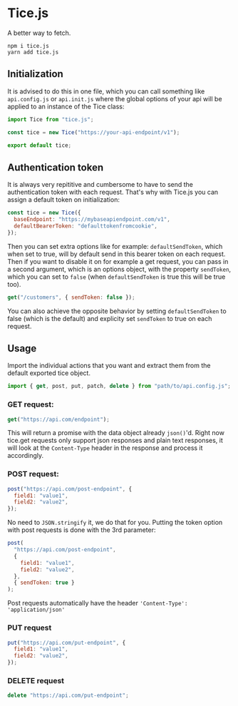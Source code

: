 # Tice.js

A better way to fetch.

```
npm i tice.js
yarn add tice.js
```

## Initialization

It is advised to do this in one file, which you can call something like `api.config.js` or `api.init.js` where the global options of your api will be applied to an instance of the Tice class:

```javascript
import Tice from "tice.js";

const tice = new Tice("https://your-api-endpoint/v1");

export default tice;
```

## Authentication token

It is always very repititive and cumbersome to have to send the authentication token with each request. That's why with Tice.js you can assign a default token on initialization:

```javascript
const tice = new Tice({
  baseEndpoint: "https://mybaseapiendpoint.com/v1",
  defaultBearerToken: "defaulttokenfromcookie",
});
```

Then you can set extra options like for example: `defaultSendToken`, which when set to true, will by default send in this bearer token on each request. Then if you want to disable it on for example a get request, you can pass in a second argument, which is an options object, with the property `sendToken`, which you can set to `false` (when `defaultSendToken` is true this will be true too).

```javascript
get("/customers", { sendToken: false });
```

You can also achieve the opposite behavior by setting `defaultSendToken` to false (which is the default) and explicity set `sendToken` to true on each request.

## Usage

Import the individual actions that you want and extract them from the default exported tice object.

```javascript
import { get, post, put, patch, delete } from "path/to/api.config.js";
```

### GET request:

```javascript
get("https://api.com/endpoint");
```

This will return a promise with the data object already `json()`'d.
Right now tice.get requests only support json responses and plain text responses, it will look at the `Content-Type` header in the response and process it accordingly.

### POST request:

```javascript
post("https://api.com/post-endpoint", {
  field1: "value1",
  field2: "value2",
});
```

No need to `JSON.stringify` it, we do that for you.
Putting the token option with post requests is done with the 3rd parameter:

```javascript
post(
  "https://api.com/post-endpoint",
  {
    field1: "value1",
    field2: "value2",
  },
  { sendToken: true }
);
```

Post requests automatically have the header `'Content-Type': 'application/json'`

### PUT request

```javascript
put("https://api.com/put-endpoint", {
  field1: "value1",
  field2: "value2",
});
```

### DELETE request

```javascript
delete "https://api.com/put-endpoint";
```
